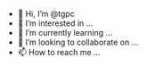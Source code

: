 - 👋 Hi, I’m @tgpc
- 👀 I’m interested in ...
- 🌱 I’m currently learning ...
- 💞️ I’m looking to collaborate on ...
- 📫 How to reach me ...

<!---
tgpc/tgpc is a ✨ special ✨ repository because its `README.md` (this file) appears on your GitHub profile.
You can click the Preview link to take a look at your changes.
--->
